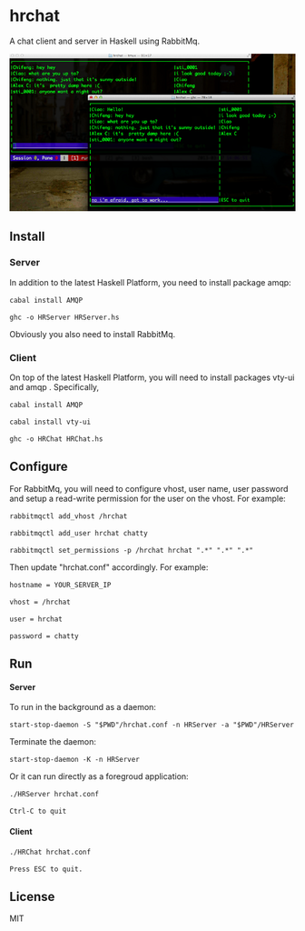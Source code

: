 # hrchat

A chat client and server in Haskell using RabbitMq.


![screenshot](https://github.com/cfchou/hrchat/raw/master/hrchat.png)

## Install

### Server

In addition to the latest Haskell Platform, you need to install package amqp:

```
cabal install AMQP
```

```
ghc -o HRServer HRServer.hs
```

Obviously you also need to install RabbitMq.


### Client

On top of the latest Haskell Platform, you will need to install packages vty-ui
and amqp . Specifically,

```
cabal install AMQP
```

```
cabal install vty-ui
```

```
ghc -o HRChat HRChat.hs
```

## Configure

For RabbitMq, you will need to configure vhost, user name, user password and
setup a read-write permission for the user on the vhost. For example:

```
rabbitmqctl add_vhost /hrchat
```

```
rabbitmqctl add_user hrchat chatty
```

```
rabbitmqctl set_permissions -p /hrchat hrchat ".*" ".*" ".*"
```

Then update "hrchat.conf" accordingly. For example:

```
hostname = YOUR_SERVER_IP
```

```
vhost = /hrchat
```

```
user = hrchat
```

```
password = chatty
```

## Run

#### Server

To run in the background as a daemon:

```
start-stop-daemon -S "$PWD"/hrchat.conf -n HRServer -a "$PWD"/HRServer
```

Terminate the daemon:

```
start-stop-daemon -K -n HRServer
```

Or it can run directly as a foregroud application:
```
./HRServer hrchat.conf
```
```
Ctrl-C to quit
```

#### Client
```
./HRChat hrchat.conf
```

```
Press ESC to quit.
```

## License
MIT
